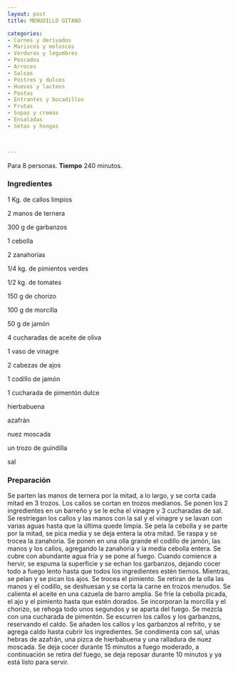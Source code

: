 ```yaml
---
layout: post
title: MENUDILLO GITANO

categories:
- Carnes y derivados
- Mariscos y moluscos
- Verduras y legumbres
- Pescados
- Arroces
- Salsas
- Postres y dulces
- Huevos y lacteos
- Pastas
- Entrantes y bocadillos
- Frutas
- Sopas y cremas
- Ensaladas
- Setas y hongos
 


---
```


Para 8 personas.
<b>Tiempo</b> 240 minutos.

<h3>Ingredientes</h3>

1 Kg. de callos limpios

2 manos de ternera

300 g de garbanzos

1 cebolla

2 zanahorias

1/4 kg. de pimientos verdes

1/2 kg. de tomates

150 g de chorizo

100 g de morcilla

50 g de jamón

4 cucharadas de aceite de oliva

1 vaso de vinagre

2 cabezas de ajos

1 codillo de jamón

1 cucharada de pimentón dulce

hierbabuena

azafrán

nuez moscada

un trozo de guindilla

sal

<h3>Preparación</h3>

Se parten las manos de ternera por la mitad, a lo largo, y se corta cada mitad en 3 trozos. Los callos se cortan en trozos medianos. Se ponen los 2 ingredientes en un barreño y se le echa el vinagre y 3 cucharadas de sal. Se restriegan los callos y las manos con la sal y el vinagre y se lavan con varias aguas hasta que la última quede limpia. Se pela la cebolla y se parte por la mitad, se pica media y se deja entera la otra mitad. Se raspa y se trocea la zanahoria. Se ponen en una olla grande el codillo de jamón, las manos y los callos, agregando la zanahoria y la media cebolla entera. Se cubre con abundante agua fría y se pone al fuego. Cuando comience a hervir, se espuma la superficie y se echan los garbanzos, dejando cocer todo a fuego lento hasta que todos los ingredientes estén tiernos. Mientras, se pelan y se pican los ajos. Se trocea el pimiento. Se retiran de la olla las manos y el codillo, se deshuesan y se corta la carne en trozos menudos. Se calienta el aceite en una cazuela de barro amplia. Se fríe la cebolla picada, el ajo y el pimiento hasta que estén dorados. Se incorporan la morcilla y el chorizo, se rehoga todo unos segundos y se aparta del fuego. Se mezcla con una cucharada de pimentón. Se escurren los callos y los garbanzos, reservando el caldo. Se añaden los callos y los garbanzos al refrito, y se agrega caldo hasta cubrir los ingredientes. Se condimenta con sal, unas hebras de azafrán, una pizca de hierbabuena y una ralladura de nuez moscada. Se deja cocer durante 15 minutos a fuego moderado, a continuación se retira del fuego, se deja reposar durante 10 minutos y ya está listo para servir.

